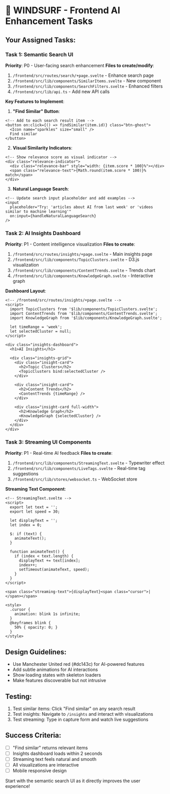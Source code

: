 # 🚀 WINDSURF - Frontend AI Enhancement Tasks

## Your Assigned Tasks:

### Task 1: Semantic Search UI
**Priority**: P0 - User-facing search enhancement
**Files to create/modify**:
1. `/frontend/src/routes/search/+page.svelte` - Enhance search page
2. `/frontend/src/lib/components/SimilarItems.svelte` - New component
3. `/frontend/src/lib/components/SearchFilters.svelte` - Enhanced filters
4. `/frontend/src/lib/api.ts` - Add new API calls

**Key Features to Implement**:

1. **"Find Similar" Button**:
```svelte
<!-- Add to each search result item -->
<button on:click={() => findSimilar(item.id)} class="btn-ghost">
  <Icon name="sparkles" size="small" />
  Find similar
</button>
```

2. **Visual Similarity Indicators**:
```svelte
<!-- Show relevance score as visual indicator -->
<div class="relevance-indicator">
  <div class="relevance-bar" style="width: {item.score * 100}%"></div>
  <span class="relevance-text">{Math.round(item.score * 100)}% match</span>
</div>
```

3. **Natural Language Search**:
```svelte
<!-- Update search input placeholder and add examples -->
<input 
  placeholder="Try: 'articles about AI from last week' or 'videos similar to machine learning'"
  on:input={handleNaturalLanguageSearch}
/>
```

### Task 2: AI Insights Dashboard
**Priority**: P1 - Content intelligence visualization
**Files to create**:
1. `/frontend/src/routes/insights/+page.svelte` - Main insights page
2. `/frontend/src/lib/components/TopicClusters.svelte` - D3.js visualization
3. `/frontend/src/lib/components/ContentTrends.svelte` - Trends chart
4. `/frontend/src/lib/components/KnowledgeGraph.svelte` - Interactive graph

**Dashboard Layout**:
```svelte
<!-- /frontend/src/routes/insights/+page.svelte -->
<script>
  import TopicClusters from '$lib/components/TopicClusters.svelte';
  import ContentTrends from '$lib/components/ContentTrends.svelte';
  import KnowledgeGraph from '$lib/components/KnowledgeGraph.svelte';
  
  let timeRange = 'week';
  let selectedCluster = null;
</script>

<div class="insights-dashboard">
  <h1>AI Insights</h1>
  
  <div class="insights-grid">
    <div class="insight-card">
      <h2>Topic Clusters</h2>
      <TopicClusters bind:selectedCluster />
    </div>
    
    <div class="insight-card">
      <h2>Content Trends</h2>
      <ContentTrends {timeRange} />
    </div>
    
    <div class="insight-card full-width">
      <h2>Knowledge Graph</h2>
      <KnowledgeGraph {selectedCluster} />
    </div>
  </div>
</div>
```

### Task 3: Streaming UI Components
**Priority**: P1 - Real-time AI feedback
**Files to create**:
1. `/frontend/src/lib/components/StreamingText.svelte` - Typewriter effect
2. `/frontend/src/lib/components/LiveTags.svelte` - Real-time tag suggestions
3. `/frontend/src/lib/stores/websocket.ts` - WebSocket store

**Streaming Text Component**:
```svelte
<!-- StreamingText.svelte -->
<script>
  export let text = '';
  export let speed = 30;
  
  let displayText = '';
  let index = 0;
  
  $: if (text) {
    animateText();
  }
  
  function animateText() {
    if (index < text.length) {
      displayText += text[index];
      index++;
      setTimeout(animateText, speed);
    }
  }
</script>

<span class="streaming-text">{displayText}<span class="cursor">|</span></span>

<style>
  .cursor {
    animation: blink 1s infinite;
  }
  @keyframes blink {
    50% { opacity: 0; }
  }
</style>
```

## Design Guidelines:
- Use Manchester United red (#dc143c) for AI-powered features
- Add subtle animations for AI interactions
- Show loading states with skeleton loaders
- Make features discoverable but not intrusive

## Testing:
1. Test similar items: Click "Find similar" on any search result
2. Test insights: Navigate to `/insights` and interact with visualizations
3. Test streaming: Type in capture form and watch live suggestions

## Success Criteria:
- [ ] "Find similar" returns relevant items
- [ ] Insights dashboard loads within 2 seconds
- [ ] Streaming text feels natural and smooth
- [ ] All visualizations are interactive
- [ ] Mobile responsive design

Start with the semantic search UI as it directly improves the user experience!